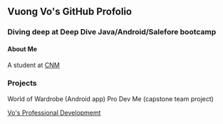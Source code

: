 ## Vuong Vo's GitHub Profolio

### Diving deep at Deep Dive Java/Android/Salefore bootcamp

#### About Me
A student at [CNM](https://cnm.edu)


### Projects

World of Wardrobe (Android app)
Pro Dev Me (capstone team project)

[Vo's Professional Developmemt](pro_dev.md)
